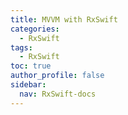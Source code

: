 ```yaml
---
title: MVVM with RxSwift
categories:
  - RxSwift
tags:
  - RxSwift
toc: true
author_profile: false
sidebar:
  nav: RxSwift-docs
---
```


